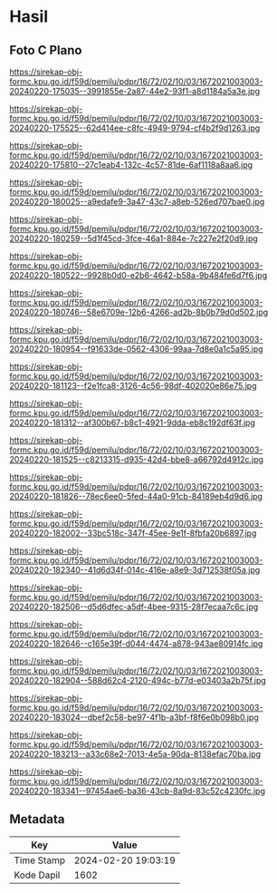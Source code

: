 # Hasil

## Foto C Plano

https://sirekap-obj-formc.kpu.go.id/f59d/pemilu/pdpr/16/72/02/10/03/1672021003003-20240220-175035--3991855e-2a87-44e2-93f1-a8d1184a5a3e.jpg

https://sirekap-obj-formc.kpu.go.id/f59d/pemilu/pdpr/16/72/02/10/03/1672021003003-20240220-175525--62d414ee-c8fc-4949-9794-cf4b2f9d1263.jpg

https://sirekap-obj-formc.kpu.go.id/f59d/pemilu/pdpr/16/72/02/10/03/1672021003003-20240220-175810--27c1eab4-132c-4c57-81de-6af1118a8aa6.jpg

https://sirekap-obj-formc.kpu.go.id/f59d/pemilu/pdpr/16/72/02/10/03/1672021003003-20240220-180025--a9edafe9-3a47-43c7-a8eb-526ed707bae0.jpg

https://sirekap-obj-formc.kpu.go.id/f59d/pemilu/pdpr/16/72/02/10/03/1672021003003-20240220-180259--5d1f45cd-3fce-46a1-884e-7c227e2f20d9.jpg

https://sirekap-obj-formc.kpu.go.id/f59d/pemilu/pdpr/16/72/02/10/03/1672021003003-20240220-180522--9928b0d0-e2b6-4642-b58a-9b484fe6d7f6.jpg

https://sirekap-obj-formc.kpu.go.id/f59d/pemilu/pdpr/16/72/02/10/03/1672021003003-20240220-180746--58e6709e-12b6-4266-ad2b-8b0b79d0d502.jpg

https://sirekap-obj-formc.kpu.go.id/f59d/pemilu/pdpr/16/72/02/10/03/1672021003003-20240220-180954--f91633de-0562-4306-99aa-7d8e0a1c5a95.jpg

https://sirekap-obj-formc.kpu.go.id/f59d/pemilu/pdpr/16/72/02/10/03/1672021003003-20240220-181123--f2e1fca8-3126-4c56-98df-402020e86e75.jpg

https://sirekap-obj-formc.kpu.go.id/f59d/pemilu/pdpr/16/72/02/10/03/1672021003003-20240220-181312--af300b67-b8c1-4921-9dda-eb8c192df63f.jpg

https://sirekap-obj-formc.kpu.go.id/f59d/pemilu/pdpr/16/72/02/10/03/1672021003003-20240220-181525--c8213315-d935-42d4-bbe8-a66792d4912c.jpg

https://sirekap-obj-formc.kpu.go.id/f59d/pemilu/pdpr/16/72/02/10/03/1672021003003-20240220-181826--78ec6ee0-5fed-44a0-91cb-84189eb4d9d6.jpg

https://sirekap-obj-formc.kpu.go.id/f59d/pemilu/pdpr/16/72/02/10/03/1672021003003-20240220-182002--33bc518c-347f-45ee-9e1f-8fbfa20b6897.jpg

https://sirekap-obj-formc.kpu.go.id/f59d/pemilu/pdpr/16/72/02/10/03/1672021003003-20240220-182340--41d6d34f-014c-416e-a8e9-3d712538f05a.jpg

https://sirekap-obj-formc.kpu.go.id/f59d/pemilu/pdpr/16/72/02/10/03/1672021003003-20240220-182506--d5d6dfec-a5df-4bee-9315-28f7ecaa7c6c.jpg

https://sirekap-obj-formc.kpu.go.id/f59d/pemilu/pdpr/16/72/02/10/03/1672021003003-20240220-182646--c165e39f-d044-4474-a878-943ae80914fc.jpg

https://sirekap-obj-formc.kpu.go.id/f59d/pemilu/pdpr/16/72/02/10/03/1672021003003-20240220-182904--588d62c4-2120-494c-b77d-e03403a2b75f.jpg

https://sirekap-obj-formc.kpu.go.id/f59d/pemilu/pdpr/16/72/02/10/03/1672021003003-20240220-183024--dbef2c58-be97-4f1b-a3bf-f8f6e0b098b0.jpg

https://sirekap-obj-formc.kpu.go.id/f59d/pemilu/pdpr/16/72/02/10/03/1672021003003-20240220-183213--a33c68e2-7013-4e5a-90da-8138efac70ba.jpg

https://sirekap-obj-formc.kpu.go.id/f59d/pemilu/pdpr/16/72/02/10/03/1672021003003-20240220-183341--97454ae6-ba36-43cb-8a9d-83c52c4230fc.jpg


## Metadata

| Key        | Value               |
| ---------- | ------------------- |
| Time Stamp | 2024-02-20 19:03:19 |
| Kode Dapil | 1602                |



